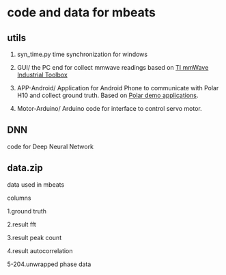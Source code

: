 # code and data for mbeats
## utils

1. syn_time.py time synchronization for windows

2. GUI/ the PC end for collect mmwave readings based on [TI mmWave Industrial Toolbox](http://dev.ti.com/tirex/explore/node?node=ADTLXelX36I6iOJjRnxYYA__VLyFKFf__LATEST)

3. APP-Android/ Application for Android Phone to communicate with Polar H10 and collect ground truth. Based on [Polar demo applications](https://github.com/polarofficial/polar-ble-sdk/tree/master/demos/Android-Demos/PolarSDK-ECG-HR-Demo).

4. Motor-Arduino/ Arduino code for interface to control servo motor.

## DNN
code for Deep Neural Network

## data.zip
data used in mbeats

columns

1.ground truth

2.result fft

3.result peak count

4.result autocorrelation

5-204.unwrapped phase data
